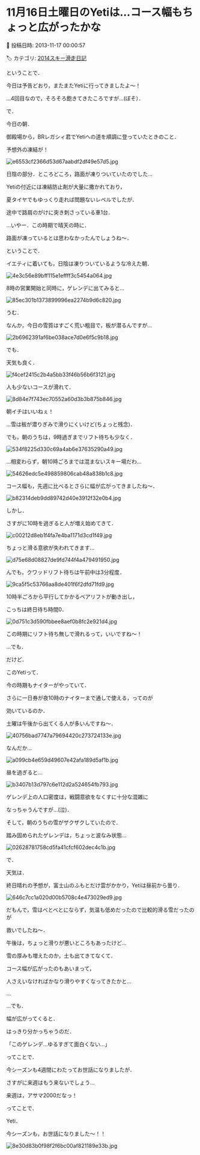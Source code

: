 # 11月16日土曜日のYetiは…コース幅もちょっと広がったかな

📅 投稿日時: 2013-11-17 00:00:57

🏷️ カテゴリ: [2014スキー滑走日記](c992167609b6415052179ee69ea1ea7d8.md)

ということで．


今日は予告どおり，またまたYetiに行ってきましたよ～！


…4回目なので，そろそろ飽きてきたころですが…(ぼそ）．





で．


今日の朝．


御殿場から，BRレガシィ君でYetiへの道を順調に登っていたときのこと．


予想外の凍結が！




![e6553cf2366d53d67aabdf2df49e57d5.jpg](images/e6553cf2366d53d67aabdf2df49e57d5.jpg)




日陰の部分．ところどころ，路面が凍りついていたのでした…





Yetiの付近には凍結防止剤が大量に撒かれており，


夏タイヤでもゆっくり走れば問題ないレベルでしたが．


途中で路肩のがけに突き刺さっている車1台．


…いやー．この時期で晴天の時に．


路面が凍っているとは思わなかったんでしょうね～．





ということで．


イエティに着いても，日陰は凍りついているような冷えた朝．




![4e3c56e89bff115e1effff3c5454a064.jpg](images/4e3c56e89bff115e1effff3c5454a064.jpg)




8時の営業開始と同時に，ゲレンデに出てみると…




![85ec301b1373899996ea2274b9d6c820.jpg](images/85ec301b1373899996ea2274b9d6c820.jpg)




うむ．


なんか，今日の雪質はすごく荒い粗目で，板が潜るんですが…




![2b6962391af6be038ace7d0e6f5c9b18.jpg](images/2b6962391af6be038ace7d0e6f5c9b18.jpg)




でも．


天気も良く．




![f4cef2415c2b4a5bb33f46b56b6f3121.jpg](images/f4cef2415c2b4a5bb33f46b56b6f3121.jpg)




人も少ないコースが滑れて．




![8d84e7f743ec70552a60d3b3b875b846.jpg](images/8d84e7f743ec70552a60d3b3b875b846.jpg)




朝イチはいいねぇ！


…雪は板が潜りぎみで滑りにくいけど(ちょっと残念)．





でも，朝のうちは，9時過ぎまでリフト待ちも少なく．




![534f8225d330c69a4ab6e37635290a49.jpg](images/534f8225d330c69a4ab6e37635290a49.jpg)




…相変わらず，朝10時ごろまでは混まないスキー場だわ…




![54626edc5e498859806cab48a838b1c8.jpg](images/54626edc5e498859806cab48a838b1c8.jpg)




コース幅も，先週に比べるとさらに幅が広がってきましたね～．




![b82314deb9dd89742d40e3912f32e0b4.jpg](images/b82314deb9dd89742d40e3912f32e0b4.jpg)







しかし．


さすがに10時を過ぎると人が増え始めてきて．




![c00212d8eb1f4fa7e4ba1171d3cd1f49.jpg](images/c00212d8eb1f4fa7e4ba1171d3cd1f49.jpg)




ちょっと滑る意欲が失われてきます…




![d75e68d08827de9fd744f4a479491950.jpg](images/d75e68d08827de9fd744f4a479491950.jpg)




んでも，クワッドリフト待ちは午前中は3分程度．




![9ca5f5c53766aa8de401f6f2dfd71fd9.jpg](images/9ca5f5c53766aa8de401f6f2dfd71fd9.jpg)




10時半ごろから平行してかかるペアリフトが動き出し，


こっちは終日待ち時間0．




![0d751c3d590fbbee8aef0b8fc2e921d4.jpg](images/0d751c3d590fbbee8aef0b8fc2e921d4.jpg)




この時期にリフト待ち無しで滑れるって，いいですね～！





…でも．


だけど．


このYetiって．


今の時期もナイターがやっていて．


さらに一日券が夜10時のナイターまで通しで使える，ってのが


効いているのか．


土曜は午後から出てくる人が多いんですね～．




![40756bad7747a79694420c273724133e.jpg](images/40756bad7747a79694420c273724133e.jpg)




なんだか…




![a099cb4e659d49607e42afa189d5af1b.jpg](images/a099cb4e659d49607e42afa189d5af1b.jpg)




昼を過ぎると…




![b3407b13d797c6e112d2a524654fb793.jpg](images/b3407b13d797c6e112d2a524654fb793.jpg)




ゲレンデ上の人口密度は，戦闘意欲をなくすに十分な混雑に


なっちゃうんですが…(泣)．





そして，朝のうちの雪がザクザクしていたので．


踏み固められたゲレンデは，ちょっと波なみ状態…




![02628781758cd5fa41cfcf602dec4c1b.jpg](images/02628781758cd5fa41cfcf602dec4c1b.jpg)




で．


天気は．


終日晴れの予想が，富士山のふもとだけ雲がかかり，Yetiは昼前から曇り．




![646c7cc1a020d00b5708c4e473029ed9.jpg](images/646c7cc1a020d00b5708c4e473029ed9.jpg)




だもんで，雪はべとべとにならず，気温も低めだったので比較的滑る雪だったのが


救いでしたね～．


午後は，ちょっと滑りが悪いところもあったけど…


雪の厚みも増えたのか，土も出てきてなくて．


コース幅が広がったのもあいまって，


人さえいなければかなり滑りやすくなってきたかと…





…


…でも．


幅が広がってくると．


はっきり分かっちゃうのだ．


「このゲレンデ…ゆるすぎて面白くない…」





ってことで．


今シーズンも4週間にわたってお世話になりましたが．


さすがに来週はもう来ないでしょう…


来週は，アサマ2000だなっ！





ってことで．


Yeti．


今シーズンも，お世話になりました～！！




![8e30d83b0f98f2f6bc00af821189e33b.jpg](images/8e30d83b0f98f2f6bc00af821189e33b.jpg)
